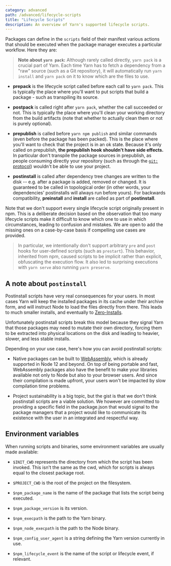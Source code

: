 ```yaml
---
category: advanced
path: /advanced/lifecycle-scripts
title: "Lifecycle Scripts"
description: An overview of Yarn's supported lifecycle scripts.
---
```


Packages can define in the `scripts` field of their manifest various actions that should be executed when the package manager executes a particular workflow. Here they are:

> **Note about `yarn pack`:** Although rarely called directly, `yarn pack` is a crucial part of Yarn. Each time Yarn has to fetch a dependency from a "raw" source (such as a Git repository), it will automatically run `yarn install` and `yarn pack` on it to know which are the files to use.

- **prepack** is the lifecycle script called before each call to `yarn pack`. This is typically the place where you'll want to put scripts that build a package - such as transpiling its source.

- **postpack** is called right after `yarn pack`, whether the call succeeded or not. This is typically the place where you'll clean your working directory from the build artifacts (note that whether to actually clean them or not is purely optional).

- **prepublish** is called before `yarn npm publish` and similar commands (even before the package has been packed). This is the place where you'll want to check that the project is in an ok state. Because it's only called on prepublish, **the prepublish hook shouldn't have side effects.** In particular don't transpile the package sources in prepublish, as people consuming directly your repository (such as through the [`git:` protocol](/features/protocols#git)) wouldn't be able to use your project.

- **postinstall** is called after dependency tree changes are written to the disk -- e.g. after a package is added, removed or changed. It is guaranteed to be called in topological order (in other words, your dependencies' postinstalls will always run before yours). For backwards compatibility, **preinstall** and **install** are called as part of **postinstall**.

Note that we don't support every single lifecycle script originally present in npm. This is a deliberate decision based on the observation that too many lifecycle scripts make it difficult to know which one to use in which circumstances, leading to confusion and mistakes. We are open to add the missing ones on a case-by-case basis if compelling use cases are provided.

> In particular, we intentionally don't support arbitrary `pre` and `post` hooks for user-defined scripts (such as `prestart`). This behavior, inherited from npm, caused scripts to be implicit rather than explicit, obfuscating the execution flow. It also led to surprising executions with `yarn serve` also running `yarn preserve`.

## A note about `postinstall`

Postinstall scripts have very real consequences for your users. In most cases Yarn will keep the installed packages in its cache under their archive form, and will instruct Node to load the files directly from there. This leads to much smaller installs, and eventually to [Zero-Installs](/features/zero-installs).

Unfortunately postinstall scripts break this model because they signal Yarn that those packages may need to mutate their own directory, forcing them to be extracted into physical locations on the disk and leading to heavier, slower, and less stable installs.

Depending on your use case, here's how you can avoid postinstall scripts:

- Native packages can be built to [WebAssembly](https://webassembly.org), which is already supported in Node 12 and beyond. On top of being portable and fast, WebAssembly packages also have the benefit to make your libraries available not only to Node but also to your browser users. And since their compilation is made upfront, your users won't be impacted by slow compilation time problems.

- Project sustainability is a big topic, but the gist is that we don't think postinstall scripts are a viable solution. We however are committed to providing a specific field in the package.json that would signal to the package managers that a project would like to communicate its existence with the user in an integrated and respectful way.

## Environment variables

When running scripts and binaries, some environment variables are usually made available:

- `$INIT_CWD` represents the directory from which the script has been invoked. This isn't the same as the cwd, which for scripts is always equal to the closest package root.

- `$PROJECT_CWD` is the root of the project on the filesystem.

- `$npm_package_name` is the name of the package that lists the script being executed.

- `$npm_package_version` is its version.

- `$npm_execpath` is the path to the Yarn binary.

- `$npm_node_execpath` is the path to the Node binary.

- `$npm_config_user_agent` is a string defining the Yarn version currently in use.

- `$npm_lifecycle_event` is the name of the script or lifecycle event, if relevant.
